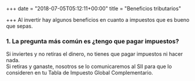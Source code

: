 +++
date = "2018-07-05T05:12:11+00:00"
title = "Beneficios tributarios"

+++
Al invertir hay algunos beneficios en cuanto a impuestos que es bueno que sepas.

### 1. La pregunta más común es ¿tengo que pagar impuestos?

Si inviertes y no retiras el dinero, no tienes que pagar impuestos ni hacer nada.  
Si retiras y ganaste, nosotros se lo comunicaremos al SII para que lo consideren en tu Tabla de Impuesto Global Complementario.